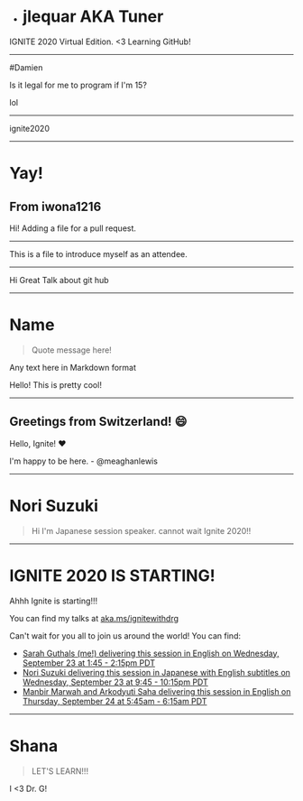 + # jlequar AKA Tuner

IGNITE 2020 Virtual Edition. <3 Learning GitHub!

---
#Damien

Is it legal for me to program if I'm 15?

lol

---
ignite2020

---
# Yay!

From iwona1216
---
Hi!  Adding a file for a pull request.

---
This is a file to introduce myself as an attendee.

---
Hi Great Talk about git hub

---
# Name

> Quote message here!

Any text here in Markdown format

Hello!  This is pretty cool!

---
Greetings from Switzerland! :smile:
---
Hello, Ignite! :hearts:

I'm happy to be here. - @meaghanlewis

---
# Nori Suzuki

> Hi I'm Japanese session speaker. cannot wait Ignite 2020!!

---
# IGNITE 2020 IS STARTING!
Ahhh Ignite is starting!!!

You can find my talks at [aka.ms/ignitewithdrg](https://aka.ms/ignitewithdrg)

Can't wait for you all to join us around the world!
You can find:  
- [Sarah Guthals (me!) delivering this session in English on Wednesday, September 23 at 1:45 - 2:15pm PDT](https://myignite.microsoft.com/sessions/93f49a5f-71f9-4036-afcf-6cdcbb8abf05)  
- [Nori Suzuki delivering this session in Japanese with English subtitles on Wednesday, September 23 at 9:45 - 10:15pm PDT](https://myignite.microsoft.com/sessions/f6b328f7-0b00-44ff-a88b-c06409597783)  
- [Manbir Marwah and Arkodyuti Saha delivering this session in English on Thursday, September 24 at 5:45am - 6:15am PDT](https://myignite.microsoft.com/sessions/970a02b6-6d90-4583-81dd-c23a2a556219)  

---
# Shana

> LET'S LEARN!!!

I <3 Dr. G!
